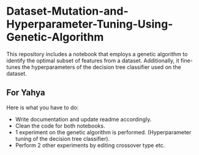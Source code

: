 # Dataset-Mutation-and-Hyperparameter-Tuning-Using-Genetic-Algorithm
This repository includes a notebook that employs a genetic algorithm to identify the optimal subset of features from a dataset. Additionally, it fine-tunes the hyperparameters of the decision tree classifier used on the dataset.

## For Yahya
Here is what you have to do: 

- Write documentation and update readme accordingly.
- Clean the code for both notebooks.
- 1 experiment on the genetic algorithm is performed. (Hyperparameter tuning of the decision tree classifier).
- Perform 2 other experiments by editing crossover type etc. 
